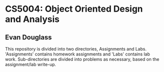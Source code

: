 # CS5004: Object Oriented Design and Analysis
## Evan Douglass

This repository is divided into two directories, Assignments and Labs.
'Assignments' contains homework assignments and 'Labs' contains lab work.
Sub-directories are divided into problems as necessary, based on the assignment/lab write-up.
